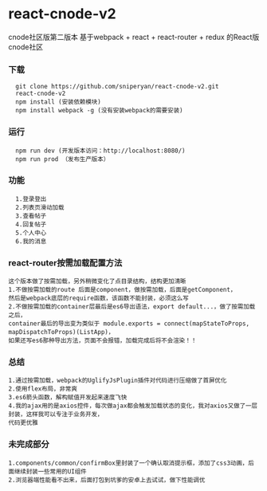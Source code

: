 # react-cnode-v2
cnode社区版第二版本
基于webpack + react + react-router + redux 的React版cnode社区
### 下载
```
  git clone https://github.com/sniperyan/react-cnode-v2.git
  react-cnode-v2
  npm install (安装依赖模块)
  npm install webpack -g (没有安装webpack的需要安装)
```
### 运行
```
  npm run dev (开发版本访问：http://localhost:8080/)
  npm run prod （发布生产版本）

```
### 功能
```
  1.登录登出
  2.列表页滑动加载
  3.查看帖子
  4.回复帖子
  5.个人中心
  6.我的消息
```
### react-router按需加载配置方法
```
这个版本做了按需加载，另外稍微变化了点目录结构，结构更加清晰
1.不做按需加载的route 后面是component，做按需加载，后面是getComponent，
然后是webpack底层的require函数，该函数不能封装，必须这么写
2.不做按需加载的container层最后是es6导出语法，export default...，做了按需加载之后，
container最后的导出变为类似于 module.exports = connect(mapStateToProps, mapDispatchToProps)(ListApp)，
如果还写es6那种导出方法，页面不会报错，加载完成后将不会渲染！！
```
### 总结
```
1.通过按需加载，webpack的UglifyJsPlugin插件对代码进行压缩做了首屏优化
2.使用flex布局，非常爽
3.es6箭头函数，解构赋值开发起来速度飞快
4.我的ajax用的是axios控件，每次做ajax都会触发加载状态的变化，我对axios又做了一层封装，这样我可以专注于业务开发，
代码更优雅
```
### 未完成部分
```
1.components/common/confirmBox里封装了一个确认取消提示框，添加了css3动画，后面继续封装一些常用的UI组件
2.浏览器端性能看不出来，后面打包到坑爹的安卓上去试试，做下性能调优
```
